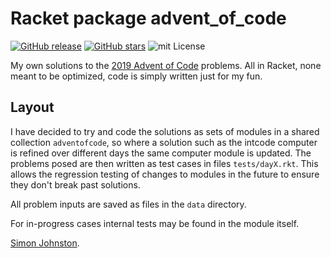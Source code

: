 # Racket package advent_of_code

[![GitHub release](https://img.shields.io/github/release/johnstonskj/advent_of_code_2019.svg?style=flat-square)](https://github.com/johnstonskj/advent_of_code_2019/releases)
[![GitHub stars](https://img.shields.io/github/stars/johnstonskj/advent_of_code_2019.svg)](https://github.com/johnstonskj/advent_of_code_2019/stargazers)
![mit License](https://img.shields.io/badge/license-mit-118811.svg)

My own solutions to the [2019 Advent of Code](https://adventofcode.com/2019)
problems. All in Racket, none meant to be optimized, code is simply written
just for my fun.

## Layout

I have decided to try and code the solutions as sets of modules in a shared
collection `adventofcode`, so where a solution such as the intcode computer
is refined over different days the same computer module is updated. The 
problems posed are then written as test cases in files `tests/dayX.rkt`.
This allows the regression testing of changes to modules in the future to
ensure they don't break past solutions.

All problem inputs are saved as files in the `data` directory.

For in-progress cases internal tests may be found in the module itself.

[Simon Johnston](mailto:johnstonskj@gmail.com).
